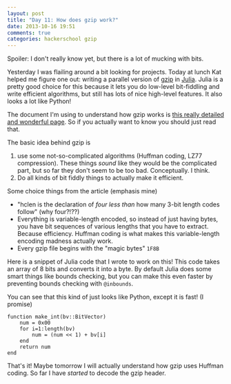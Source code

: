 ```yaml
---
layout: post
title: "Day 11: How does gzip work?"
date: 2013-10-16 19:51
comments: true
categories: hackerschool gzip
---
```


Spoiler: I don't really know yet, but there is a lot of mucking with bits.

Yesterday I was flailing around a bit looking for projects. Today at
lunch Kat helped me figure one out: writing a parallel version of
[gzip](http://en.wikipedia.org/wiki/Gzip) in
[Julia](http://julialang.org/). Julia is a pretty good choice for this
because it lets you do low-level bit-fiddling and write efficient
algorithms, but still has lots of nice high-level features. It also looks
a lot like Python!

The document I'm using to understand how gzip works is
[this really detailed and wonderful page](http://www.infinitepartitions.com/art001.html).
So if you actually want to know you should just read that.
<!-- more -->

The basic idea behind gzip is

1. use some not-so-complicated algorithms (Huffman coding, LZ77
  compression). These things *sound* like they would be the complicated
  part, but so far they don't seem to be too bad. Conceptually. I think.
2. Do all kinds of bit fiddly things to actually make it efficient.

Some choice things from the article (emphasis mine)

* "hclen is the declaration of *four less than* how many 3-bit length
  codes follow" (why four?!??)
* Everything is variable-length encoded, so instead of just having
  bytes, you have bit sequences of various lengths that you have to
  extract. Because efficiency. Huffman coding is what makes this
  variable-length encoding madness actually work.
* Every gzip file begins with the "magic bytes" `1F8B`

Here is a snippet of Julia code that I wrote to work on this! This code takes
an array of 8 bits and converts it into a byte. By default Julia does some
smart things like bounds checking, but you can make this even faster by
preventing bounds checking with `@inbounds`.

You can see that this kind of just looks like Python, except it is fast! (I
promise)

~~~
function make_int(bv::BitVector)
    num = 0x00
    for i=1:length(bv)
        num = (num << 1) + bv[i]
    end
    return num
end
~~~

That's it! Maybe tomorrow I will actually understand how gzip uses Huffman
coding. So far I have *started* to decode the gzip header.

